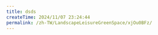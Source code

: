 ```yaml
---
title: dsds
createTime: 2024/11/07 23:24:44
permalink: /zh-TW/LandscapeLeisureGreenSpace/xjOu0BFz/
---
```


